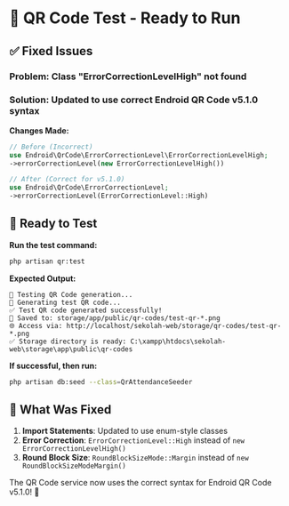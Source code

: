 # 🧪 QR Code Test - Ready to Run

## ✅ Fixed Issues

### **Problem**: Class "ErrorCorrectionLevelHigh" not found
### **Solution**: Updated to use correct Endroid QR Code v5.1.0 syntax

**Changes Made:**
```php
// Before (Incorrect)
use Endroid\QrCode\ErrorCorrectionLevel\ErrorCorrectionLevelHigh;
->errorCorrectionLevel(new ErrorCorrectionLevelHigh())

// After (Correct for v5.1.0)
use Endroid\QrCode\ErrorCorrectionLevel;
->errorCorrectionLevel(ErrorCorrectionLevel::High)
```

## 🚀 Ready to Test

**Run the test command:**
```bash
php artisan qr:test
```

**Expected Output:**
```
🧪 Testing QR Code generation...
📝 Generating test QR code...
✅ Test QR code generated successfully!
📁 Saved to: storage/app/public/qr-codes/test-qr-*.png
🌐 Access via: http://localhost/sekolah-web/storage/qr-codes/test-qr-*.png
✅ Storage directory is ready: C:\xampp\htdocs\sekolah-web\storage\app\public\qr-codes
```

**If successful, then run:**
```bash
php artisan db:seed --class=QrAttendanceSeeder
```

## 🔧 What Was Fixed

1. **Import Statements**: Updated to use enum-style classes
2. **Error Correction**: `ErrorCorrectionLevel::High` instead of `new ErrorCorrectionLevelHigh()`
3. **Round Block Size**: `RoundBlockSizeMode::Margin` instead of `new RoundBlockSizeModeMargin()`

The QR Code service now uses the correct syntax for Endroid QR Code v5.1.0! 🎯